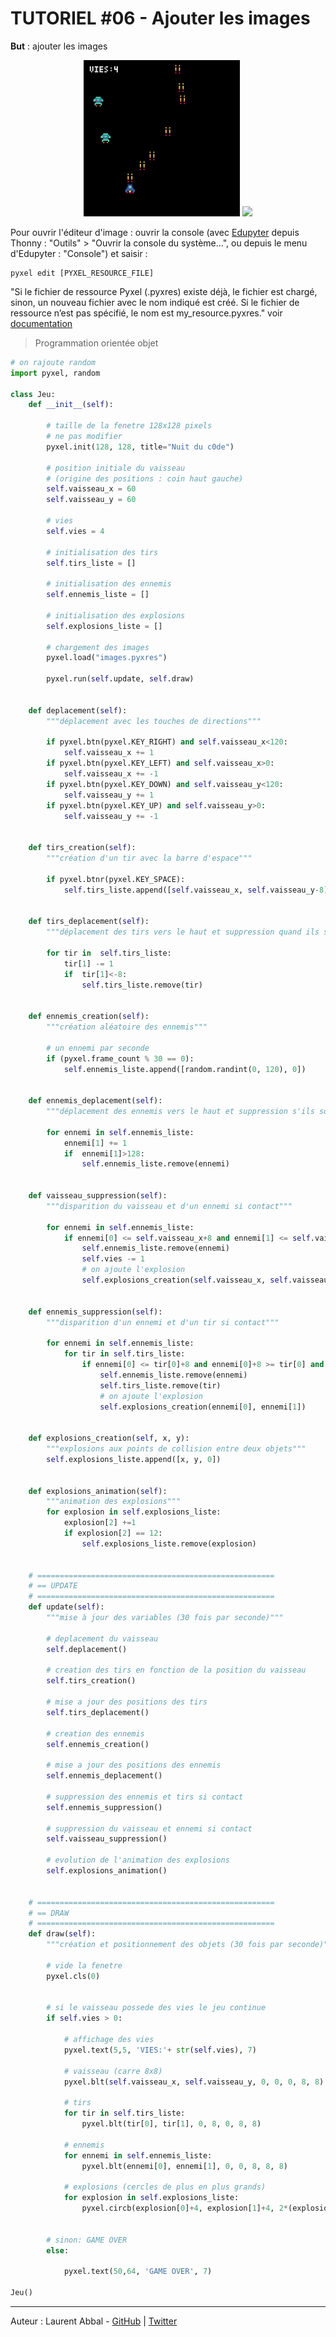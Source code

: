 # TUTORIEL #06 - Ajouter les images

**But** : ajouter les images

<center>
<img src="https://raw.githubusercontent.com/nuitducode/DOCUMENTATION/main/docs/assets/images/tutoriels/pyxel-tutoriel-06.gif" width="250" />
<img src="https://raw.githubusercontent.com/nuitducode/DOCUMENTATION/main/docs/assets/images/tutoriels/editeur.png" width="320" />
</center>

Pour ouvrir l'éditeur d'image : ouvrir la console (avec [Edupyter](https://www.edupyter.net/) depuis Thonny : "Outils" > "Ouvrir la console du système...", ou depuis le menu d'Edupyter : "Console") et saisir :

```
pyxel edit [PYXEL_RESOURCE_FILE]
```

"Si le fichier de ressource Pyxel (.pyxres) existe déjà, le fichier est chargé, sinon, un nouveau fichier avec le nom indiqué est créé. Si le fichier de ressource n’est pas spécifié, le nom est my_resource.pyxres." voir [documentation](https://github.com/kitao/pyxel/blob/main/docs/README.fr.md#comment-cr%C3%A9er-une-ressource)

> Programmation orientée objet

``` py
# on rajoute random
import pyxel, random

class Jeu:
    def __init__(self):
        
        # taille de la fenetre 128x128 pixels
        # ne pas modifier
        pyxel.init(128, 128, title="Nuit du c0de")
        
        # position initiale du vaisseau
        # (origine des positions : coin haut gauche)
        self.vaisseau_x = 60
        self.vaisseau_y = 60
        
        # vies
        self.vies = 4
        
        # initialisation des tirs
        self.tirs_liste = []
        
        # initialisation des ennemis
        self.ennemis_liste = []
        
        # initialisation des explosions
        self.explosions_liste = []
        
        # chargement des images
        pyxel.load("images.pyxres")
                
        pyxel.run(self.update, self.draw)


    def deplacement(self):
        """déplacement avec les touches de directions"""
         
        if pyxel.btn(pyxel.KEY_RIGHT) and self.vaisseau_x<120:
            self.vaisseau_x += 1
        if pyxel.btn(pyxel.KEY_LEFT) and self.vaisseau_x>0:
            self.vaisseau_x += -1
        if pyxel.btn(pyxel.KEY_DOWN) and self.vaisseau_y<120:
            self.vaisseau_y += 1
        if pyxel.btn(pyxel.KEY_UP) and self.vaisseau_y>0:
            self.vaisseau_y += -1
           
           
    def tirs_creation(self):
        """création d'un tir avec la barre d'espace"""
        
        if pyxel.btnr(pyxel.KEY_SPACE):
            self.tirs_liste.append([self.vaisseau_x, self.vaisseau_y-8])
            
            
    def tirs_deplacement(self):
        """déplacement des tirs vers le haut et suppression quand ils sortent du cadre"""
        
        for tir in  self.tirs_liste:
            tir[1] -= 1
            if  tir[1]<-8:
                self.tirs_liste.remove(tir)


    def ennemis_creation(self):
        """création aléatoire des ennemis"""
        
        # un ennemi par seconde
        if (pyxel.frame_count % 30 == 0):
            self.ennemis_liste.append([random.randint(0, 120), 0])


    def ennemis_deplacement(self):
        """déplacement des ennemis vers le haut et suppression s'ils sortent du cadre"""              

        for ennemi in self.ennemis_liste:
            ennemi[1] += 1
            if  ennemi[1]>128:
                self.ennemis_liste.remove(ennemi)
                
                
    def vaisseau_suppression(self):
        """disparition du vaisseau et d'un ennemi si contact"""
        
        for ennemi in self.ennemis_liste:
            if ennemi[0] <= self.vaisseau_x+8 and ennemi[1] <= self.vaisseau_y+8 and ennemi[0]+8 >= self.vaisseau_x and ennemi[1]+8 >= self.vaisseau_y:
                self.ennemis_liste.remove(ennemi)
                self.vies -= 1
                # on ajoute l'explosion
                self.explosions_creation(self.vaisseau_x, self.vaisseau_y)
 
 
    def ennemis_suppression(self):
        """disparition d'un ennemi et d'un tir si contact"""
        
        for ennemi in self.ennemis_liste:
            for tir in self.tirs_liste:
                if ennemi[0] <= tir[0]+8 and ennemi[0]+8 >= tir[0] and ennemi[1]+8 >= tir[1]:
                    self.ennemis_liste.remove(ennemi)
                    self.tirs_liste.remove(tir)
                    # on ajoute l'explosion
                    self.explosions_creation(ennemi[0], ennemi[1])


    def explosions_creation(self, x, y):
        """explosions aux points de collision entre deux objets"""
        self.explosions_liste.append([x, y, 0])


    def explosions_animation(self):
        """animation des explosions"""
        for explosion in self.explosions_liste:
            explosion[2] +=1
            if explosion[2] == 12:
                self.explosions_liste.remove(explosion)


    # =====================================================
    # == UPDATE
    # =====================================================
    def update(self):
        """mise à jour des variables (30 fois par seconde)"""
        
        # deplacement du vaisseau
        self.deplacement()

        # creation des tirs en fonction de la position du vaisseau
        self.tirs_creation()
        
        # mise a jour des positions des tirs
        self.tirs_deplacement()
        
        # creation des ennemis
        self.ennemis_creation()
        
        # mise a jour des positions des ennemis
        self.ennemis_deplacement()
        
        # suppression des ennemis et tirs si contact
        self.ennemis_suppression()
        
        # suppression du vaisseau et ennemi si contact
        self.vaisseau_suppression()
        
        # evolution de l'animation des explosions
        self.explosions_animation()


    # =====================================================
    # == DRAW
    # =====================================================
    def draw(self):
        """création et positionnement des objets (30 fois par seconde)"""
        
        # vide la fenetre
        pyxel.cls(0)

        
        # si le vaisseau possede des vies le jeu continue
        if self.vies > 0:
            
            # affichage des vies            
            pyxel.text(5,5, 'VIES:'+ str(self.vies), 7)
            
            # vaisseau (carre 8x8)
            pyxel.blt(self.vaisseau_x, self.vaisseau_y, 0, 0, 0, 8, 8)
        
            # tirs
            for tir in self.tirs_liste:
                pyxel.blt(tir[0], tir[1], 0, 8, 0, 8, 8)
                
            # ennemis
            for ennemi in self.ennemis_liste:
                pyxel.blt(ennemi[0], ennemi[1], 0, 0, 8, 8, 8)
                
            # explosions (cercles de plus en plus grands)
            for explosion in self.explosions_liste:
                pyxel.circb(explosion[0]+4, explosion[1]+4, 2*(explosion[2]//4), 8+explosion[2]%3)
            
        
        # sinon: GAME OVER
        else:
            
            pyxel.text(50,64, 'GAME OVER', 7)

Jeu()
```

---

Auteur : Laurent Abbal - [GitHub](https://github.com/laurentabbal) | [Twitter](https://twitter.com/laurentabbal)
